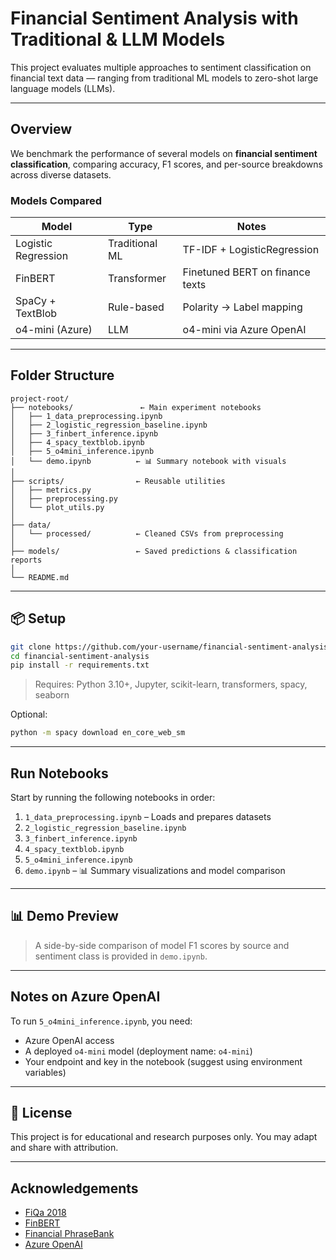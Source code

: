 # Financial Sentiment Analysis with Traditional & LLM Models

This project evaluates multiple approaches to sentiment classification on financial text data — ranging from traditional ML models to zero-shot large language models (LLMs).

---

## Overview

We benchmark the performance of several models on **financial sentiment classification**, comparing accuracy, F1 scores, and per-source breakdowns across diverse datasets.

### Models Compared

| Model               | Type           | Notes                           |
| ------------------- | -------------- | ------------------------------- |
| Logistic Regression | Traditional ML | TF-IDF + LogisticRegression     |
| FinBERT             | Transformer    | Finetuned BERT on finance texts |
| SpaCy + TextBlob    | Rule-based     | Polarity → Label mapping        |
| o4-mini (Azure)     | LLM            | o4-mini via Azure OpenAI        |

---

## Folder Structure

```
project-root/
├── notebooks/               ← Main experiment notebooks
│   ├── 1_data_preprocessing.ipynb
│   ├── 2_logistic_regression_baseline.ipynb
│   ├── 3_finbert_inference.ipynb
│   ├── 4_spacy_textblob.ipynb
│   ├── 5_o4mini_inference.ipynb
│   └── demo.ipynb          ← 📊 Summary notebook with visuals
│
├── scripts/                ← Reusable utilities
│   ├── metrics.py
│   ├── preprocessing.py
│   └── plot_utils.py
│
├── data/
│   └── processed/          ← Cleaned CSVs from preprocessing
│
├── models/                 ← Saved predictions & classification reports
│
└── README.md
```

---

## 📦 Setup

```bash
git clone https://github.com/your-username/financial-sentiment-analysis.git
cd financial-sentiment-analysis
pip install -r requirements.txt
```

> Requires: Python 3.10+, Jupyter, scikit-learn, transformers, spacy, seaborn

Optional:

```bash
python -m spacy download en_core_web_sm
```

---

## Run Notebooks

Start by running the following notebooks in order:

1. `1_data_preprocessing.ipynb` – Loads and prepares datasets
2. `2_logistic_regression_baseline.ipynb`
3. `3_finbert_inference.ipynb`
4. `4_spacy_textblob.ipynb`
5. `5_o4mini_inference.ipynb`
6. `demo.ipynb` – 📊 Summary visualizations and model comparison

---

## 📊 Demo Preview

<!-- <img src="https://user-images.githubusercontent.com/demo-placeholder.png" width="600"> -->

> A side-by-side comparison of model F1 scores by source and sentiment class is provided in `demo.ipynb`.

---

## Notes on Azure OpenAI

To run `5_o4mini_inference.ipynb`, you need:

-   Azure OpenAI access
-   A deployed `o4-mini` model (deployment name: `o4-mini`)
-   Your endpoint and key in the notebook (suggest using environment variables)

---

## 📜 License

This project is for educational and research purposes only. You may adapt and share with attribution.

---

## Acknowledgements

-   [FiQa 2018](https://huggingface.co/datasets/pauri32/fiqa-2018)
-   [FinBERT](https://huggingface.co/ProsusAI/finbert)
-   [Financial PhraseBank](https://huggingface.co/datasets/takala/financial_phrasebank)
-   [Azure OpenAI](https://learn.microsoft.com/en-us/azure/cognitive-services/openai/)
